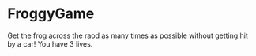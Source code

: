 # FroggyGame

Get the frog across the raod as many times as possible without getting hit by a car! You have 3 lives. 
